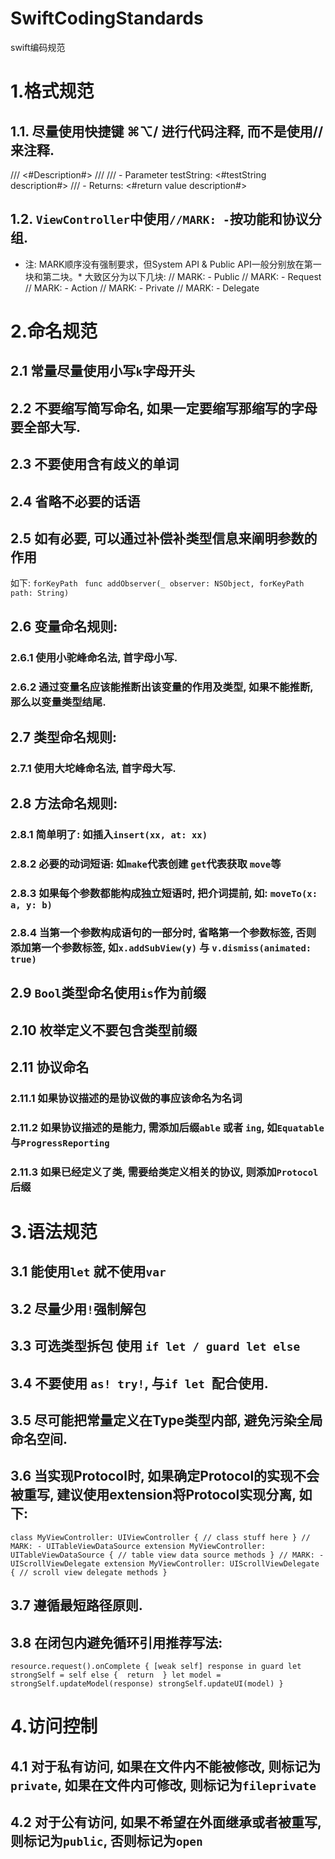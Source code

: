 # SwiftCodingStandards
swift编码规范


# 1.格式规范

## 1.1. 尽量使用快捷键 ⌘⌥/ 进行代码注释, 而不是使用// 来注释.
/// <#Description#>
///
/// - Parameter testString: <#testString description#>
/// - Returns: <#return value description#>

## 1.2. `ViewController`中使用`//MARK: -`按功能和协议分组.
* 注: MARK顺序没有强制要求，但System API & Public API一般分别放在第一块和第二块。*
大致区分为以下几块:
// MARK: - Public
// MARK: - Request
// MARK: - Action
// MARK: - Private
// MARK: - Delegate

# 2.命名规范

## 2.1 常量尽量使用小写`k`字母开头
## 2.2 不要缩写简写命名, 如果一定要缩写那缩写的字母要全部大写.
## 2.3 不要使用含有歧义的单词
## 2.4 省略不必要的话语
## 2.5 如有必要, 可以通过补偿补类型信息来阐明参数的作用
如下: `forKeyPath `
`
func addObserver(_ observer: NSObject, forKeyPath path: String)
`
## 2.6 变量命名规则: 
### 2.6.1 使用小驼峰命名法, 首字母小写.
### 2.6.2 通过变量名应该能推断出该变量的作用及类型, 如果不能推断, 那么以变量类型结尾.

## 2.7 类型命名规则:
### 2.7.1 使用大坨峰命名法, 首字母大写.

## 2.8 方法命名规则:
### 2.8.1 简单明了: 如插入`insert(xx, at: xx)`
### 2.8.2 必要的动词短语: 如`make`代表创建 `get`代表获取 `move`等
### 2.8.3 如果每个参数都能构成独立短语时, 把介词提前, 如: `moveTo(x: a, y: b)`
### 2.8.4 当第一个参数构成语句的一部分时, 省略第一个参数标签, 否则添加第一个参数标签, 如`x.addSubView(y)` 与 `v.dismiss(animated: true)`

## 2.9 `Bool`类型命名使用`is`作为前缀
## 2.10 枚举定义不要包含类型前缀

## 2.11 协议命名
### 2.11.1 如果协议描述的是协议做的事应该命名为名词
### 2.11.2 如果协议描述的是能力, 需添加后缀`able` 或者 `ing`, 如`Equatable`与`ProgressReporting`
### 2.11.3 如果已经定义了类, 需要给类定义相关的协议, 则添加`Protocol`后缀

# 3.语法规范

## 3.1 能使用`let` 就不使用`var`
## 3.2 尽量少用`!`强制解包
## 3.3 可选类型拆包 使用 `if let / guard let else`
## 3.4 不要使用 `as! try!`, 与`if let `配合使用.
## 3.5 尽可能把常量定义在Type类型内部, 避免污染全局命名空间.
## 3.6 当实现Protocol时, 如果确定Protocol的实现不会被重写, 建议使用extension将Protocol实现分离, 如下:
`
class MyViewController: UIViewController {
  // class stuff here
}
// MARK: - UITableViewDataSource
extension MyViewController: UITableViewDataSource {
  // table view data source methods
}
// MARK: - UIScrollViewDelegate
extension MyViewController: UIScrollViewDelegate {
  // scroll view delegate methods
}
`
## 3.7 遵循最短路径原则.
## 3.8 在闭包内避免循环引用推荐写法:
`
resource.request().onComplete { [weak self] response in
    guard let strongSelf = self else { 
        return 
    }
    let model = strongSelf.updateModel(response)
    strongSelf.updateUI(model)
}
`

# 4.访问控制

## 4.1 对于私有访问, 如果在文件内不能被修改, 则标记为`private`, 如果在文件内可修改, 则标记为`fileprivate`
## 4.2 对于公有访问, 如果不希望在外面继承或者被重写, 则标记为`public`, 否则标记为`open`

